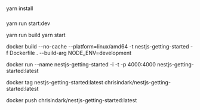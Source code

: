 ###

yarn install

###

yarn run start:dev

yarn run build
yarn start

<!-- apt install nginx -->

<!-- apt install haproxy -->

docker build --no-cache --platform=linux/amd64 -t nestjs-getting-started -f Dockerfile . --build-arg NODE_ENV=development

docker run --name nestjs-getting-started -i -t -p 4000:4000 nestjs-getting-started:latest

docker tag nestjs-getting-started:latest chrisindark/nestjs-getting-started:latest

docker push chrisindark/nestjs-getting-started:latest

